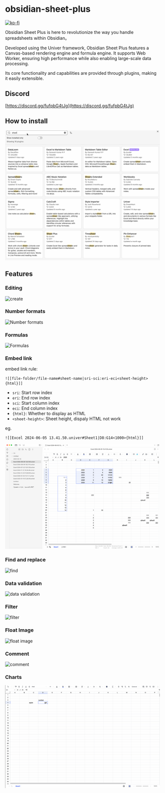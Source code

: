 # obsidian-sheet-plus
[![ko-fi](https://ko-fi.com/img/githubbutton_sm.svg)](https://ko-fi.com/W7W2VVS7O)

Obsidian Sheet Plus  is here to revolutionize the way you handle spreadsheets within Obsidian。

Developed using the Univer framework, Obsidian Sheet Plus features a Canvas-based rendering engine and formula engine. It supports Web Worker, ensuring high performance while also enabling large-scale data processing.

Its core functionality and capabilities are provided through plugins, making it easily extensible.

## Discord

[https://discord.gg/fufpbG4tJg](https://discord.gg/fufpbG4tJg)

## How to install

![install](/images/install.gif)

## Features

### Editing
![create](/images/create.gif)

### Number formats
![Number formats](/images/Number-formats.gif)

###  Formulas
![Formulas](/images/Formulas.gif)

### Embed link
embed link rule:
```
![[file-folder/file-name#sheet-name|sri-sci:eri-eci<sheet-height>{html}]]
```

- `sri`: Start row index
- `eri`: End row index
- `sci`: Start column index
- `eci`: End column index
- `{html}`: Whether to display as HTML
- `<sheet-height>`: Sheet height, dispaly HTML not work

eg.
```
![[Excel 2024-06-05 13.41.50.univer#Sheet1|D8:G14<1000>{html}]]
```

![embed link](/images/embed-link.gif)

### Find and replace
![find](/images/find.gif)

### Data validation
![data validation](/images/data-validation.gif)

### Filter
![filter](/images/filter.gif)

### Float Image
![float image](/images/image.gif)

### Comment
![comment](/images/remark.gif)

### Charts
![charts](/images/charts.gif)
